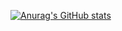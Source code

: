[![Anurag's GitHub stats](https://github-readme-stats.vercel.app/api?username=HuyOnic&hide=prs,contribs&show_icons=true)](https://github.com/anuraghazra/github-readme-stats)
